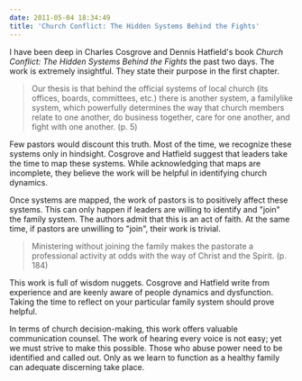 ```yaml
---
date: 2011-05-04 18:34:49
title: 'Church Conflict: The Hidden Systems Behind the Fights'
---
```


I have been deep in Charles Cosgrove and Dennis Hatfield's book *Church Conflict: The Hidden Systems Behind the Fights* the past two days. The work is extremely insightful. They state their purpose in the first chapter.


>Our thesis is that behind the official systems of local church (its offices, boards, committees, etc.) there is another system, a familylike system, which powerfully determines the way that church members relate to one another, do business together, care for one another, and fight with one another. (p. 5)

Few pastors would discount this truth. Most of the time, we recognize these systems only in hindsight. Cosgrove and Hatfield suggest that leaders take the time to map these systems. While acknowledging that maps are incomplete, they believe the work will be helpful in identifying church dynamics. 

Once systems are mapped, the work of pastors is to positively affect these systems. This can only happen if leaders are willing to identify and "join" the family system. The authors admit that this is an act of faith. At the same time, if pastors are unwilling to "join", their work is trivial.

>Ministering without joining the family makes the pastorate a professional activity at odds with the way of Christ and the Spirit. (p. 184)

This work is full of wisdom nuggets. Cosgrove and Hatfield write from experience and are keenly aware of people dynamics and dysfunction. Taking the time to reflect on your particular family system should prove helpful.

In terms of church decision-making, this work offers valuable communication counsel. The work of hearing every voice is not easy; yet we must strive to make this possible. Those who abuse power need to be identified and called out. Only as we learn to function as a healthy family can adequate discerning take place.
